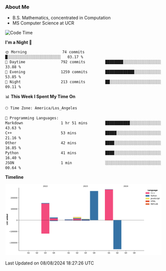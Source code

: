### About Me

- B.S. Mathematics, concentrated in Computation
- MS Computer Science at UCR



<!--START_SECTION:waka-->
![Code Time](http://img.shields.io/badge/Code%20Time-304%20hrs%2033%20mins-blue)

**I'm a Night 🦉** 

```text
🌞 Morning                74 commits          █░░░░░░░░░░░░░░░░░░░░░░░░   03.17 % 
🌆 Daytime                792 commits         ████████░░░░░░░░░░░░░░░░░   33.88 % 
🌃 Evening                1259 commits        █████████████░░░░░░░░░░░░   53.85 % 
🌙 Night                  213 commits         ██░░░░░░░░░░░░░░░░░░░░░░░   09.11 % 
```


📊 **This Week I Spent My Time On** 

```text
🕑︎ Time Zone: America/Los_Angeles

💬 Programming Languages: 
Markdown                 1 hr 51 mins        ███████████░░░░░░░░░░░░░░   43.63 % 
C++                      53 mins             █████░░░░░░░░░░░░░░░░░░░░   21.16 % 
Other                    42 mins             ████░░░░░░░░░░░░░░░░░░░░░   16.85 % 
Python                   41 mins             ████░░░░░░░░░░░░░░░░░░░░░   16.40 % 
JSON                     1 min               ░░░░░░░░░░░░░░░░░░░░░░░░░   00.64 % 
```

**Timeline**

![Lines of Code chart](https://raw.githubusercontent.com/nickocruzm/nickocruzm/main/assets/bar_graph.png)


 Last Updated on 08/08/2024 18:27:26 UTC
<!--END_SECTION:waka-->
